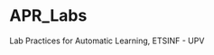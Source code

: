 <!--[Memoria práctica 1](https://docs.google.com/document/d/1Rsk3NT5BxZm9lVAw-tF_2LDlbvEt2YiXbhfqZclOD3U/edit?usp=sharing)
[Memoria práctica 2](https://docs.google.com/document/d/1KH2b-71V07oxnZAXIUmlferNSF6ReP31GKKgmmMIoAM/edit?usp=sharing)
[Memoria práctica 3](https://docs.google.com/document/d/1CkoXO3Nvx5VmYvfDOaT9KbOe25xh7XmUgcdB-K1eC6s/edit?usp=sharing)
[Memoria práctica 4](https://docs.google.com/document/d/1AToEAfIPYUjckgDb81Lfrs9hY9LMHOwaUs-fTkmybps/edit?usp=sharing)
=======-->
# APR_Labs

Lab Practices for Automatic Learning, ETSINF - UPV
